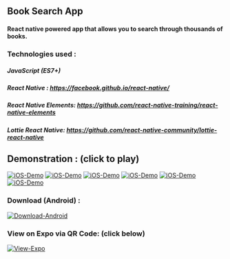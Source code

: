 ## Book Search App
#### React native powered app that allows you to search through thousands of books.

### Technologies used : 

##### JavaScript (ES7+)
##### React Native : https://facebook.github.io/react-native/
##### React Native Elements: https://github.com/react-native-training/react-native-elements
##### Lottie React Native: https://github.com/react-native-community/lottie-react-native
## Demonstration : (click to play)

[![iOS-Demo](https://user-images.githubusercontent.com/29705703/51798211-27ed8780-2235-11e9-8b20-5a2fec7f1c9a.gif)](https://youtu.be/-dD-JRn5W4M "iOS-Demo")
[![iOS-Demo](https://user-images.githubusercontent.com/29705703/51798210-2754f100-2235-11e9-8555-87ff5eab3d4a.gif)](https://youtu.be/-dD-JRn5W4M "iOS-Demo")
[![iOS-Demo](https://user-images.githubusercontent.com/29705703/51798209-2754f100-2235-11e9-9da0-1983617c1dad.gif)](https://youtu.be/-dD-JRn5W4M "iOS-Demo")
[![iOS-Demo](https://user-images.githubusercontent.com/29705703/51798230-80bd2000-2235-11e9-8df3-567782451848.gif)](https://youtu.be/-dD-JRn5W4M "iOS-Demo")
[![iOS-Demo](https://user-images.githubusercontent.com/29705703/51798128-9fbab280-2233-11e9-8ea4-900c49eb35b6.gif)](https://youtu.be/-dD-JRn5W4M "iOS-Demo")
[![iOS-Demo](https://user-images.githubusercontent.com/29705703/51798127-9f221c00-2233-11e9-82db-63500107a280.gif)](https://youtu.be/-dD-JRn5W4M "iOS-Demo")

 
### Download (Android) : 

[![Download-Android](http://www.atteztech.com/images/ZN62/10.19/android-app-on-google-play.jpg)](https://play.google.com/store/apps/details?id=com.booksearch.app "Download-Android")

### View on Expo via QR Code: (click below)

[![View-Expo](https://i.ibb.co/WyvSNJX/expo-logo.png)](https://expo.io/@karanpratapsingh/Book-Search-App "View-Expo")